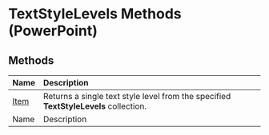 
# TextStyleLevels Methods (PowerPoint)

## Methods



|**Name**|**Description**|
|:-----|:-----|
| [Item](03c6efd9-9066-a20d-fd78-ee697021c8e5.md)|Returns a single text style level from the specified  **TextStyleLevels** collection.|
|Name|Description|
